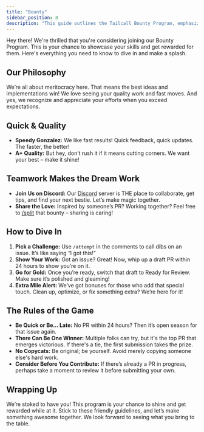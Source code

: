 ```yaml
---
title: "Bounty"
sidebar_position: 8
description: "This guide outlines the Tailcall Bounty Program, emphasizing quick, high-quality contributions and collaborative engagement through challenges and rewards. It provides essential participation rules and encourages active community involvement for innovation and excellence."
---
```


Hey there! We're thrilled that you're considering joining our Bounty Program. This is your chance to showcase your skills and get rewarded for them. Here's everything you need to know to dive in and make a splash.

## Our Philosophy

We’re all about meritocracy here. That means the best ideas and implementations win! We love seeing your quality work and fast moves. And yes, we recognize and appreciate your efforts when you exceed expectations.

## Quick & Quality

- **Speedy Gonzalez:** We like fast results! Quick feedback, quick updates. The faster, the better!
- **A+ Quality:** But hey, don’t rush it if it means cutting corners. We want your best – make it shine!

## Teamwork Makes the Dream Work

- **Join Us on Discord:** Our [Discord](https://discord.gg/kRZBPpkgwq) server is THE place to collaborate, get tips, and find your next bestie. Let’s make magic together.
- **Share the Love:** Inspired by someone’s PR? Working together? Feel free to [/split](https://docs.algora.io/commands) that bounty – sharing is caring!

## How to Dive In

1. **Pick a Challenge:** Use `/attempt` in the comments to call dibs on an issue. It’s like saying “I got this!”
2. **Show Your Work:** Got an issue? Great! Now, whip up a draft PR within 24 hours to show you’re on it.
3. **Go for Gold:** Once you’re ready, switch that draft to Ready for Review. Make sure it’s polished and gleaming!
4. **Extra Mile Alert:** We’ve got bonuses for those who add that special touch. Clean up, optimize, or fix something extra? We’re here for it!

## The Rules of the Game

- **Be Quick or Be… Late:** No PR within 24 hours? Then it’s open season for that issue again.
- **There Can Be One Winner:** Multiple folks can try, but it's the top PR that emerges victorious. If there's a tie, the first submission takes the prize.
- **No Copycats:** Be original; be yourself. Avoid merely copying someone else's hard work.
- **Consider Before You Contribute:** If there’s already a PR in progress, perhaps take a moment to review it before submitting your own.

## Wrapping Up

We’re stoked to have you! This program is your chance to shine and get rewarded while at it. Stick to these friendly guidelines, and let’s make something awesome together. We look forward to seeing what you bring to the table.

